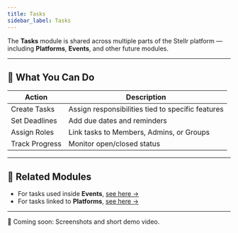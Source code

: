```yaml
---
title: Tasks
sidebar_label: Tasks
---
```


The **Tasks** module is shared across multiple parts of the Stellr platform — including **Platforms**, **Events**, and other future modules.

---

## 🔹 What You Can Do

| Action        | Description |
|---------------|-------------|
| Create Tasks  | Assign responsibilities tied to specific features |
| Set Deadlines | Add due dates and reminders                     |
| Assign Roles  | Link tasks to Members, Admins, or Groups        |
| Track Progress| Monitor open/closed status                      |

---

## 🔗 Related Modules

- For tasks used inside **Events**, [see here →](./events-tasks.md)
- For tasks linked to **Platforms**, [see here →](./platforms.md)

---

📸 Coming soon: Screenshots and short demo video.
